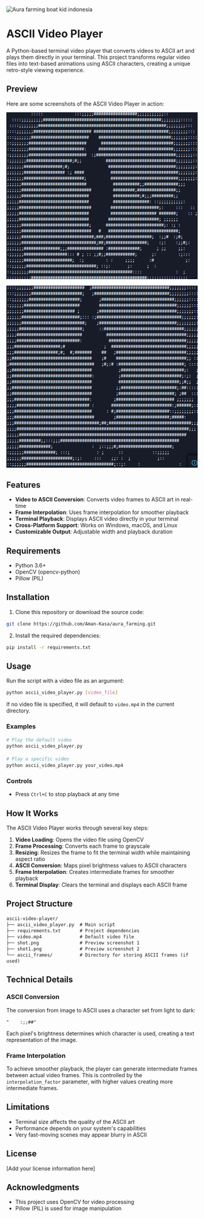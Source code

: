 ![Aura farming boat kid indonesia](https://fbi.cults3d.com/uploaders/38536405/illustration-file/bc650f8c-09b7-4932-99af-04129e86798e/aura.png)
# ASCII Video Player

A Python-based terminal video player that converts videos to ASCII art and plays them directly in your terminal. This project transforms regular video files into text-based animations using ASCII characters, creating a unique retro-style viewing experience.

## Preview

Here are some screenshots of the ASCII Video Player in action:

![ASCII Video Player Screenshot 1](shot.png)

![ASCII Video Player Screenshot 2](shot1.png)

## Features

- **Video to ASCII Conversion**: Converts video frames to ASCII art in real-time
- **Frame Interpolation**: Uses frame interpolation for smoother playback
- **Terminal Playback**: Displays ASCII video directly in your terminal
- **Cross-Platform Support**: Works on Windows, macOS, and Linux
- **Customizable Output**: Adjustable width and playback duration

## Requirements

- Python 3.6+
- OpenCV (opencv-python)
- Pillow (PIL)

## Installation

1. Clone this repository or download the source code:

```bash
git clone https://github.com/Aman-Kasa/aura_farming.git
```

2. Install the required dependencies:

```bash
pip install -r requirements.txt
```

## Usage

Run the script with a video file as an argument:

```bash
python ascii_video_player.py [video_file]
```

If no video file is specified, it will default to `video.mp4` in the current directory.

### Examples

```bash
# Play the default video
python ascii_video_player.py

# Play a specific video
python ascii_video_player.py your_video.mp4
```

### Controls

- Press `Ctrl+C` to stop playback at any time

## How It Works

The ASCII Video Player works through several key steps:

1. **Video Loading**: Opens the video file using OpenCV
2. **Frame Processing**: Converts each frame to grayscale
3. **Resizing**: Resizes the frame to fit the terminal width while maintaining aspect ratio
4. **ASCII Conversion**: Maps pixel brightness values to ASCII characters
5. **Frame Interpolation**: Creates intermediate frames for smoother playback
6. **Terminal Display**: Clears the terminal and displays each ASCII frame

## Project Structure

```
ascii-video-player/
├── ascii_video_player.py  # Main script
├── requirements.txt       # Project dependencies
├── video.mp4              # Default video file
├── shot.png               # Preview screenshot 1
├── shot1.png              # Preview screenshot 2
└── ascii_frames/          # Directory for storing ASCII frames (if used)
```

## Technical Details

### ASCII Conversion

The conversion from image to ASCII uses a character set from light to dark:
```
"    :;;##"
```

Each pixel's brightness determines which character is used, creating a text representation of the image.

### Frame Interpolation

To achieve smoother playback, the player can generate intermediate frames between actual video frames. This is controlled by the `interpolation_factor` parameter, with higher values creating more intermediate frames.

## Limitations

- Terminal size affects the quality of the ASCII art
- Performance depends on your system's capabilities
- Very fast-moving scenes may appear blurry in ASCII

## License

[Add your license information here]

## Acknowledgments

- This project uses OpenCV for video processing
- Pillow (PIL) is used for image manipulation
